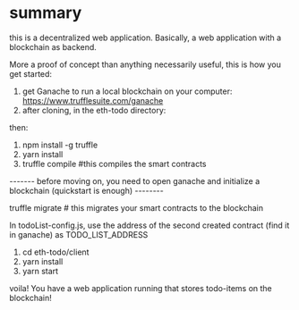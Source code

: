 # summary
this is a decentralized web application. 
Basically, a web application with a blockchain as backend.

More a proof of concept than anything necessarily useful, this is how you get started:

1. get Ganache to run a local blockchain on your computer: https://www.trufflesuite.com/ganache
2. after cloning, in the eth-todo directory:

then:
1. npm install -g truffle
2. yarn install
3. truffle compile #this compiles the smart contracts

------- before moving on, you need to open ganache and initialize a blockchain (quickstart is enough) --------

truffle migrate # this migrates your smart contracts to the blockchain

In todoList-config.js, use the address of the second created contract (find it in ganache) as TODO_LIST_ADDRESS

1. cd eth-todo/client
2. yarn install
3. yarn start

voila! You have a web application running that stores todo-items on the blockchain!


